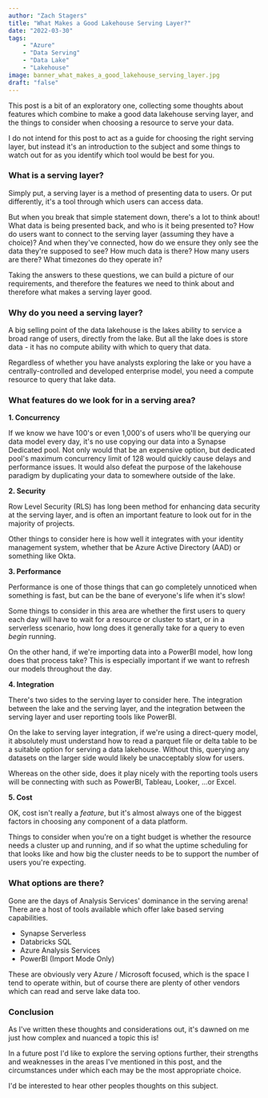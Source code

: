 ```yaml
---
author: "Zach Stagers"
title: "What Makes a Good Lakehouse Serving Layer?"
date: "2022-03-30"
tags: 
    - "Azure"
    - "Data Serving"
    - "Data Lake"
    - "Lakehouse"
image: banner_what_makes_a_good_lakehouse_serving_layer.jpg
draft: "false"
---
```


This post is a bit of an exploratory one, collecting some thoughts about features which combine to make a good data lakehouse serving layer, and the things to consider when choosing a resource to serve your data.

I do not intend for this post to act as a guide for choosing the right serving layer, but instead it's an introduction to the subject and some things to watch out for as you identify which tool would be best for you.

### What is a serving layer?

Simply put, a serving layer is a method of presenting data to users. Or put differently, it's a tool through which users can access data.

But when you break that simple statement down, there's a lot to think about! What data is being presented back, and who is it being presented to? How do users want to connect to the serving layer (assuming they have a choice)? And when they've connected, how do we ensure they only see the data they're supposed to see? How much data is there? How many users are there? What timezones do they operate in?

Taking the answers to these questions, we can build a picture of our requirements, and therefore the features we need to think about and therefore what makes a serving layer good.

### Why do you need a serving layer?

A big selling point of the data lakehouse is the lakes ability to service a broad range of users, directly from the lake. But  all the lake does is store data - it has no compute ability with which to query that data.

Regardless of whether you have analysts exploring the lake or you have a centrally-controlled and developed enterprise model, you need a compute resource to query that lake data.

### What features do we look for in a serving area?

**1. Concurrency**

If we know we have 100's or even 1,000's of users who'll be querying our data model every day, it's no use copying our data into a Synapse Dedicated pool. Not only would that be an expensive option, but dedicated pool's maximum concurrency limit of 128 would quickly cause delays and performance issues. It would also defeat the purpose of the lakehouse paradigm by duplicating your data to somewhere outside of the lake.

**2. Security**

Row Level Security (RLS) has long been method for enhancing data security at the serving layer, and is often an important feature to look out for in the majority of projects.

Other things to consider here is how well it integrates with your identity management system, whether that be Azure Active Directory (AAD) or something like Okta.

**3. Performance**

Performance is one of those things that can go completely unnoticed when something is fast, but can be the bane of everyone's life when it's slow! 

Some things to consider in this area are whether the first users to query each day will have to wait for a resource or cluster to start, or in a serverless scenario, how long does it generally take for a query to even *begin* running.

On the other hand, if we're importing data into a PowerBI model, how long does that process take? This is especially important if we want to refresh our models throughout the day. 

**4. Integration**

There's two sides to the serving layer to consider here. The integration between the lake and the serving layer, and the integration between the serving layer and user reporting tools like PowerBI.

On the lake to serving layer integration, if we're using a direct-query model, it absolutely must understand how to read a parquet file or delta table to be a suitable option for serving a data lakehouse. Without this, querying any datasets on the larger side would likely be unacceptably slow for users.

Whereas on the other side, does it play nicely with the reporting tools users will be connecting with such as PowerBI, Tableau, Looker, ...or Excel.

**5. Cost**

OK, cost isn't really a *feature*, but it's almost always one of the biggest factors in choosing any component of a data platform.

Things to consider when you're on a tight budget is whether the resource needs a cluster up and running, and if so what the uptime scheduling for that looks like and how big the cluster needs to be to support the number of users you're expecting.

### What options are there?

Gone are the days of Analysis Services' dominance in the serving arena! There are a host of tools available which offer lake based serving capabilities.

* Synapse Serverless
* Databricks SQL
* Azure Analysis Services
* PowerBI (Import Mode Only)

These are obviously very Azure / Microsoft focused, which is the space I tend to operate within, but of course there are plenty of other vendors which can read and serve lake data too.

### Conclusion

As I've written these thoughts and considerations out, it's dawned on me just how complex and nuanced a topic this is!

In a future post I'd like to explore the serving options further, their strengths and weaknesses in the areas I've mentioned in this post, and the circumstances under which each may be the most appropriate choice.

I'd be interested to hear other peoples thoughts on this subject.